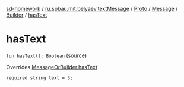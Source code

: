 [sd-homework](../../../../index.md) / [ru.spbau.mit.belyaev.textMessage](../../../index.md) / [Proto](../../index.md) / [Message](../index.md) / [Builder](index.md) / [hasText](.)

# hasText

`fun hasText(): Boolean` [(source)](https://github.com/StasBel/sd-homework/blob/InstantMessenger/src/main/kotlin/ru/spbau/mit/belyaev/textMessage/Proto.java#L663)

Overrides [MessageOrBuilder.hasText](../../-textMessage-or-builder/has-text.md)

`required string text = 3;`


